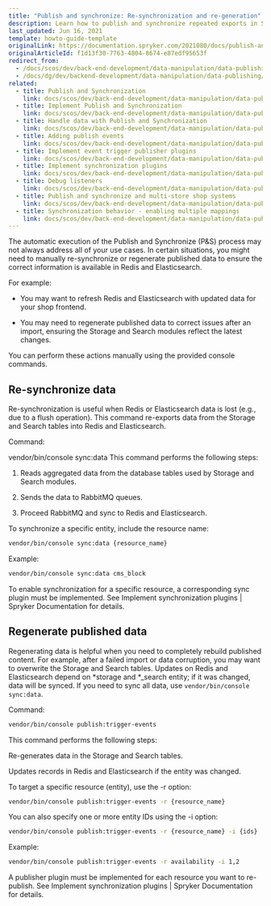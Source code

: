 ```yaml
---
title: "Publish and synchronize: Re-synchronization and re-generation"
description: Learn how to publish and synchronize repeated exports in Spryker. Optimize backend data handling for consistent and efficient data publishing.
last_updated: Jun 16, 2021
template: howto-guide-template
originalLink: https://documentation.spryker.com/2021080/docs/publish-and-synchronize-repeated-export
originalArticleId: f1d13f30-7763-4804-8674-e87edf95653f
redirect_from:
  - /docs/scos/dev/back-end-development/data-manipulation/data-publishing/publish-and-synchronize-repeated-export.html
  - /docs/dg/dev/backend-development/data-manipulation/data-publishing/publish-and-synchronize-repeated-export
related:
  - title: Publish and Synchronization
    link: docs/scos/dev/back-end-development/data-manipulation/data-publishing/publish-and-synchronization.html
  - title: Implement Publish and Synchronization
    link: docs/scos/dev/back-end-development/data-manipulation/data-publishing/implement-publish-and-synchronization.html
  - title: Handle data with Publish and Synchronization
    link: docs/scos/dev/back-end-development/data-manipulation/data-publishing/handle-data-with-publish-and-synchronization.html
  - title: Adding publish events
    link: docs/scos/dev/back-end-development/data-manipulation/data-publishing/add-publish-events.html
  - title: Implement event trigger publisher plugins
    link: docs/scos/dev/back-end-development/data-manipulation/data-publishing/implement-event-trigger-publisher-plugins.html
  - title: Implement synchronization plugins
    link: docs/scos/dev/back-end-development/data-manipulation/data-publishing/implement-synchronization-plugins.html
  - title: Debug listeners
    link: docs/scos/dev/back-end-development/data-manipulation/data-publishing/debug-listeners.html
  - title: Publish and synchronize and multi-store shop systems
    link: docs/scos/dev/back-end-development/data-manipulation/data-publishing/publish-and-synchronize-and-multi-store-shop-systems.html
  - title: Synchronization behavior - enabling multiple mappings
    link: docs/scos/dev/back-end-development/data-manipulation/data-publishing/synchronization-behavior-enabling-multiple-mappings.html
---
```


The automatic execution of the Publish and Synchronize (P&S) process may not always address all of your use cases. In certain situations, you might need to manually re-synchronize or regenerate published data to ensure the correct information is available in Redis and Elasticsearch.

For example:

- You may want to refresh Redis and Elasticsearch with updated data for your shop frontend.

- You may need to regenerate published data to correct issues after an import, ensuring the Storage and Search modules reflect the latest changes.

You can perform these actions manually using the provided console commands.

## Re-synchronize data

Re-synchronization is useful when Redis or Elasticsearch data is lost (e.g., due to a flush operation). This command re-exports data from the Storage and Search tables into Redis and Elasticsearch.

Command:



vendor/bin/console sync:data
This command performs the following steps:

1. Reads aggregated data from the database tables used by Storage and Search modules.

2. Sends the data to RabbitMQ queues.

3. Proceed RabbitMQ and sync to Redis and Elasticsearch.

To synchronize a specific entity, include the resource name:



```bash
vendor/bin/console sync:data {resource_name}
```

Example:

```bash
vendor/bin/console sync:data cms_block
```

To enable synchronization for a specific resource, a corresponding sync plugin must be implemented.
 See Implement synchronization plugins | Spryker Documentation  for details.

## Regenerate published data

Regenerating data is helpful when you need to completely rebuild published content. For example, after a failed import or data corruption, you may want to overwrite the Storage and Search tables. Updates on Redis and Elasticsearch depend on *storage and *_search entity; if it was changed, data will be synced. If you need to sync all data, use `vendor/bin/console sync:data`.

Command:


```bash
vendor/bin/console publish:trigger-events
```

This command performs the following steps:

Re-generates data in the Storage and Search tables.

Updates records in Redis and Elasticsearch if the entity was changed.

To target a specific resource (entity), use the -r option:


```bash
vendor/bin/console publish:trigger-events -r {resource_name}
```

You can also specify one or more entity IDs using the -i option:


```bash
vendor/bin/console publish:trigger-events -r {resource_name} -i {ids}
```

Example:


```bash
vendor/bin/console publish:trigger-events -r availability -i 1,2
```

A publisher plugin must be implemented for each resource you want to re-publish.
See Implement synchronization plugins | Spryker Documentation  for details.